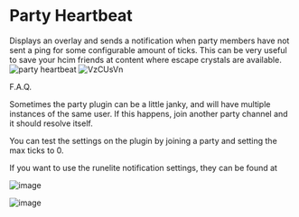 # Party Heartbeat
Displays an overlay and sends a notification when party members have not sent a ping for some configurable amount of ticks. This can be very useful to save your hcim friends at content where escape crystals are available.
![party heartbeat](https://user-images.githubusercontent.com/75790554/221335112-20a03d3f-2400-4544-9ebf-d3574d3ac1ee.gif)
![VzCUsVn](https://user-images.githubusercontent.com/75790554/221335186-9d0d4fe4-c07c-4521-a295-144651cd3e97.png)




F.A.Q.

Sometimes the party plugin can be a little janky, and will have multiple instances of the same user. If this happens, join another party channel and it should resolve itself.

You can test the settings on the plugin by joining a party and setting the max ticks to 0.

If you want to use the runelite notification settings, they can be found at

![image](https://user-images.githubusercontent.com/42009371/221331683-5ec46d49-7f30-431f-a582-ff21eb3bad1f.png)

![image](https://user-images.githubusercontent.com/42009371/221331720-446ec9c5-b876-4e57-ab13-e127dd123e2b.png)
